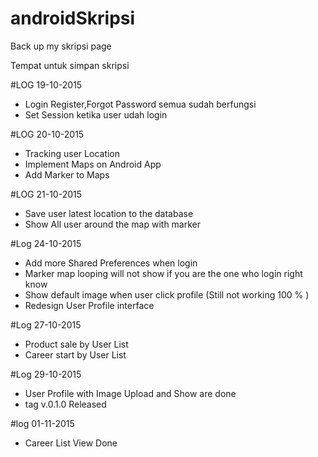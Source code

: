 # androidSkripsi
Back up my skripsi page

Tempat untuk simpan skripsi

#LOG 19-10-2015

- Login Register,Forgot Password semua sudah berfungsi
- Set Session ketika user udah login

#LOG 20-10-2015
- Tracking user Location
- Implement Maps on Android App
- Add Marker to Maps

#LOG 21-10-2015
- Save user latest location to the database
- Show All user around the map with marker

#Log 24-10-2015
- Add more Shared Preferences when login
- Marker map looping will not show if you are the one who login right know
- Show default image when user click profile (Still not working 100 % )
- Redesign User Profile interface

#Log 27-10-2015
- Product sale by User List
- Career start by User List

#Log 29-10-2015
- User Profile with Image Upload and Show are done
- tag v.0.1.0 Released

#log 01-11-2015
- Career List View Done
